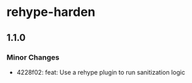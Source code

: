 # rehype-harden

## 1.1.0

### Minor Changes

- 4228f02: feat: Use a rehype plugin to run sanitization logic

